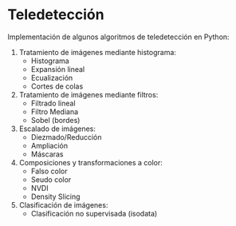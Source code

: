 # Teledetección

Implementación de algunos algoritmos de teledetección en Python:

1. Tratamiento de imágenes mediante histograma:
    - Histograma
    - Expansión lineal
    - Ecualización 
    - Cortes de colas
2. Tratamiento de imágenes mediante filtros:
    - Filtrado lineal
    - Filtro Mediana
    - Sobel (bordes)
3. Escalado de imágenes:
    - Diezmado/Reducción
    - Ampliación
    - Máscaras
4. Composiciones y transformaciones a color:
    - Falso color
    - Seudo color
    - NVDI
    - Density Slicing
5. Clasificación de imágenes:
    - Clasificación no supervisada (isodata)

